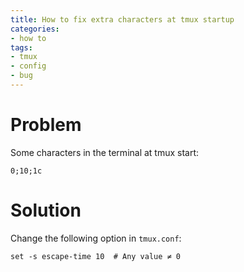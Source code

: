 ```yaml
---
title: How to fix extra characters at tmux startup
categories:
- how to
tags:
- tmux
- config
- bug
---
```

# Problem
Some characters in the terminal at tmux start:
```
0;10;1c
```

# Solution
Change the following option in `tmux.conf`:
```tmux {title="tmux.conf"}
set -s escape-time 10  # Any value ≠ 0
```